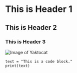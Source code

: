 # This is Header 1

## This is Header 2

### This is Header 3


![Image of Yaktocat](https://octodex.github.com/images/yaktocat.png)


```
text = "This is a code block."
print(text)
```

